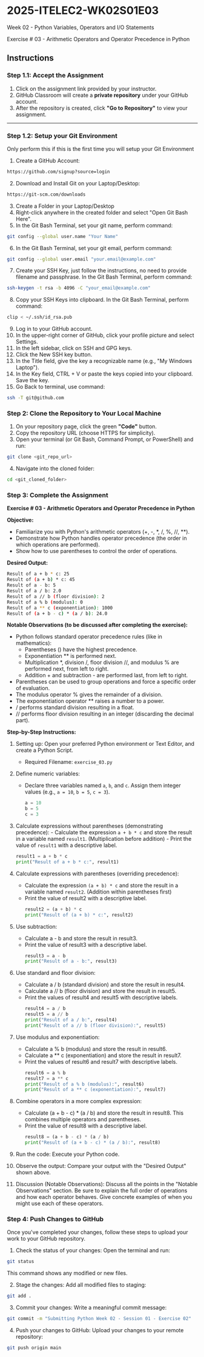 # 2025-ITELEC2-WK02S01E03
Week 02 - Python Variables, Operators and I/O Statements

Exercise # 03 - Arithmetic Operators and Operator Precedence in Python

## **Instructions**

### **Step 1.1: Accept the Assignment**

   1. Click on the assignment link provided by your instructor.
   2. GitHub Classroom will create a **private repository** under your GitHub account.
   3. After the repository is created, click **"Go to Repository"** to view your assignment.

---

### **Step 1.2: Setup your Git Environment**
Only perform this if this is the first time you will setup your Git Environment

   1. Create a GitHub Account:
   ```bash
   https://github.com/signup?source=login
   ```
      
   2. Download and Install Git on your Laptop/Desktop:
   ```bash
   https://git-scm.com/downloads
   ```
   
   3. Create a Folder in your Laptop/Desktop
   4. Right-click anywhere in the created folder and select "Open Git Bash Here".
   5. In the Git Bash Terminal, set your git name, perform command:
   ```bash
   git config --global user.name "Your Name"
   ```
   
   6. In the Git Bash Terminal, set your git email, perform command:
   ```bash
   git config --global user.email "your.email@example.com"
   ```
   
   7. Create your SSH Key, just follow the instructions, no need to provide filename and passphrase. In the Git Bash Terminal, perform command:
   ```bash
   ssh-keygen -t rsa -b 4096 -C "your_email@example.com"
   ```
   
   8. Copy your SSH Keys into clipboard. In the Git Bash Terminal, perform command:
   ```bash
   clip < ~/.ssh/id_rsa.pub
   ```
   
   9. Log in to your GitHub account.
   10. In the upper-right corner of GitHub, click your profile picture and select Settings.
   11. In the left sidebar, click on SSH and GPG keys.
   12. Click the New SSH key button.
   13. In the Title field, give the key a recognizable name (e.g., "My Windows Laptop").
   14. In the Key field, CTRL + V or paste the keys copied into your clipboard. Save the key.
   15. Go Back to terminal, use command:
   ```bash
   ssh -T git@github.com
   ```

### **Step 2: Clone the Repository to Your Local Machine**

   1. On your repository page, click the green **"Code"** button.
   2. Copy the repository URL (choose HTTPS for simplicity).
   3. Open your terminal (or Git Bash, Command Prompt, or PowerShell) and run:
   
   ```bash
   git clone <git_repo_url>
   ```
   
   4. Navigate into the cloned folder:
   
   ```bash
   cd <git_cloned_folder>
   ```

### **Step 3: Complete the Assignment**

**Exercise # 03 - Arithmetic Operators and Operator Precedence in Python**

   **Objective:**
   - Familiarize you with Python's arithmetic operators (+, -, *, /, %, //, **).
   - Demonstrate how Python handles operator precedence (the order in which operations are performed).
   - Show how to use parentheses to control the order of operations.

   **Desired Output:**
   
```bash
Result of a + b * c: 25
Result of (a + b) * c: 45
Result of a - b: 5
Result of a / b: 2.0
Result of a // b (floor division): 2
Result of a % b (modulus): 0
Result of a ** c (exponentiation): 1000
Result of (a + b - c) * (a / b): 24.0
```
      
   **Notable Observations (to be discussed after completing the exercise):**
   - Python follows standard operator precedence rules (like in mathematics):
      - Parentheses () have the highest precedence.
      - Exponentiation ** is performed next.
      - Multiplication *, division /, floor division //, and modulus % are performed next, from left to right.
      - Addition + and subtraction - are performed last, from left to right.
   - Parentheses can be used to group operations and force a specific order of evaluation.
   - The modulus operator % gives the remainder of a division.
   - The exponentiation operator ** raises a number to a power.
   - / performs standard division resulting in a float.
   - // performs floor division resulting in an integer (discarding the decimal part).

   **Step-by-Step Instructions:**

   1. Setting up: Open your preferred Python environment or Text Editor, and create a Python Script.
      - Required Filename: `exercise_03.py`
      
   2.  Define numeric variables:
       - Declare three variables named `a`, `b`, and `c`. Assign them integer values (e.g., `a = 10`, `b = 5`, `c = 3`).
         ```python
         a = 10
         b = 5
         c = 3
         ```
      
   3.  Calculate expressions without parentheses (demonstrating precedence):
      - Calculate the expression `a + b * c` and store the result in a variable named `result1`. (Multiplication before addition)
      - Print the value of `result1` with a descriptive label.
         ```python
         result1 = a + b * c
         print("Result of a + b * c:", result1)
         ```

   4. Calculate expressions with parentheses (overriding precedence):
      - Calculate the expression `(a + b) * c` and store the result in a variable named `result2`. (Addition within parentheses first)
      - Print the value of result2 with a descriptive label.
         ```python
         result2 = (a + b) * c
         print("Result of (a + b) * c:", result2)
         ```

   5. Use subtraction:
      - Calculate a - b and store the result in result3.
      - Print the value of result3 with a descriptive label.
         ```python
         result3 = a - b
         print("Result of a - b:", result3)
         ```

   6. Use standard and floor division:
      - Calculate a / b (standard division) and store the result in result4.
      - Calculate a // b (floor division) and store the result in result5.
      - Print the values of result4 and result5 with descriptive labels.
         ```python
         result4 = a / b
         result5 = a // b
         print("Result of a / b:", result4)
         print("Result of a // b (floor division):", result5)
         ```
         
   7. Use modulus and exponentiation:
      - Calculate a % b (modulus) and store the result in result6.
      - Calculate a ** c (exponentiation) and store the result in result7.
      - Print the values of result6 and result7 with descriptive labels.
         ```python
         result6 = a % b
         result7 = a ** c
         print("Result of a % b (modulus):", result6)
         print("Result of a ** c (exponentiation):", result7)
         ```
         
   8. Combine operators in a more complex expression:
      - Calculate (a + b - c) * (a / b) and store the result in result8. This combines multiple operators and parentheses.
      - Print the value of result8 with a descriptive label.
         ```python
         result8 = (a + b - c) * (a / b)
         print("Result of (a + b - c) * (a / b):", result8)
         ```

   9. Run the code: Execute your Python code.
   10. Observe the output: Compare your output with the "Desired Output" shown above.
   11. Discussion (Notable Observations): Discuss all the points in the "Notable Observations" section.  Be sure to explain the full order of operations and how each operator behaves.  Give concrete examples of when you might use each of these operators.

### **Step 4: Push Changes to GitHub**
Once you've completed your changes, follow these steps to upload your work to your GitHub repository.

1. Check the status of your changes:
   Open the terminal and run:
   
```bash
git status
```
   This command shows any modified or new files.
   
2. Stage the changes:
   Add all modified files to staging:
   
```bash
git add .
```
   
3. Commit your changes:
   Write a meaningful commit message:
   
```bash
git commit -m "Submitting Python Week 02 - Session 01 - Exercise 02"
```
   
4. Push your changes to GitHub:
   Upload your changes to your remote repository:
   
```bash
git push origin main
```
